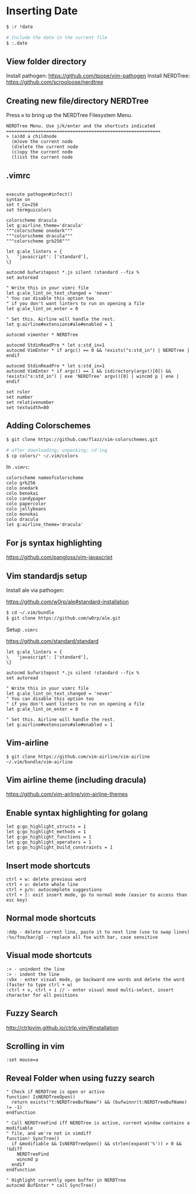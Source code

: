 # Inserting Date

```bash
$ :r !date

# Include the date in the current file
$ :.date
```


## View folder directory 

Install pathogen: https://github.com/tpope/vim-pathogen
Install NERDTree: https://github.com/scrooloose/nerdtree


## Creating new file/directory NERDTree

Press `m` to bring up the NERDTree Filesystem Menu. 
```
NERDTree Menu. Use j/k/enter and the shortcuts indicated
==========================================================
> (a)dd a childnode
  (m)ove the current node
  (d)elete the current node
  (c)opy the current node
  (l)ist the current node
```


## .vimrc

```

execute pathogen#infect()
syntax on
set t_Co=256
set termguicolors

colorscheme dracula
let g:airline_theme='dracula'
"""colorscheme onedark"""
"""colorscheme dracula"""
"""colorscheme grb256"""

let g:ale_linters = {
\   'javascript': ['standard'],
\}

autocmd bufwritepost *.js silent !standard --fix %
set autoread

" Write this in your vimrc file
let g:ale_lint_on_text_changed = 'never'
" You can disable this option too
" if you don't want linters to run on opening a file
let g:ale_lint_on_enter = 0

" Set this. Airline will handle the rest.
let g:airline#extensions#ale#enabled = 1

autocmd vimenter * NERDTree

autocmd StdinReadPre * let s:std_in=1
autocmd VimEnter * if argc() == 0 && !exists("s:std_in") | NERDTree | endif

autocmd StdinReadPre * let s:std_in=1
autocmd VimEnter * if argc() == 1 && isdirectory(argv()[0]) && !exists("s:std_in") | exe 'NERDTree' argv()[0] | wincmd p | ene | endif

set ruler
set number
set relativenumber
set textwidth=80
```


## Adding Colorschemes
```bash
$ git clone https://github.com/flazz/vim-colorschemes.git

# after downloading; unpacking; cd'ing
$ cp colors/* ~/.vim/colors
```
In `.vimrc`:
```
colorscheme nameofcolorscheme
colo grb256
colo onedark
colo benokai
colo candypaper
colo papercolor
colo jellybeans
colo monokai
colo dracula
let g:airline_theme='dracula'
```

## For js syntax highlighting
https://github.com/pangloss/vim-javascript


## Vim standardjs setup

Install ale via pathogen:

https://github.com/w0rp/ale#standard-installation

```bash
$ cd ~/.vim/bundle
$ git clone https://github.com/w0rp/ale.git
```

Setup `.vimrc`

https://github.com/standard/standard

```.vimrc
let g:ale_linters = {
\   'javascript': ['standard'],
\}

autocmd bufwritepost *.js silent !standard --fix %
set autoread

" Write this in your vimrc file
let g:ale_lint_on_text_changed = 'never'
" You can disable this option too
" if you don't want linters to run on opening a file
let g:ale_lint_on_enter = 0

" Set this. Airline will handle the rest.
let g:airline#extensions#ale#enabled = 1
```


## Vim-airline
```
$ git clone https://github.com/vim-airline/vim-airline ~/.vim/bundle/vim-airline
```

## Vim airline theme (including dracula)

https://github.com/vim-airline/vim-airline-themes


## Enable syntax highlighting for golang

```
let g:go_highlight_structs = 1
let g:go_highlight_methods = 1
let g:go_highlight_functions = 1
let g:go_highlight_operators = 1
let g:go_highlight_build_constraints = 1
```

## Insert mode shortcuts

```
ctrl + w: delete previous word
ctrl + u: delete whole line
ctrl + p/n: autocomplete suggestions
ctrl + [: exit insert mode, go to normal mode (easier to access than esc key)
```

## Normal mode shortcuts

```
:ddp - delete current line, paste it to next line (use to swap lines)
:%s/foo/bar/gI - replace all foo with bar, case sensitive
```

## Visual mode shortcuts

```
:< - unindent the line 
:> - indent the line
:vbx - enter visual mode, go backward one words and delete the word (faster to type ctrl + w)
:ctrl + v, ctrl + i // - enter visual mood multi-select, insert character for all positions
```

## Fuzzy Search

http://ctrlpvim.github.io/ctrlp.vim/#installation

## Scrolling in vim

```
:set mouse=a
```

## Reveal Folder when using fuzzy search

```.vimrc
" Check if NERDTree is open or active
function! IsNERDTreeOpen()        
  return exists("t:NERDTreeBufName") && (bufwinnr(t:NERDTreeBufName) != -1)
endfunction

" Call NERDTreeFind iff NERDTree is active, current window contains a modifiable
" file, and we're not in vimdiff
function! SyncTree()
  if &modifiable && IsNERDTreeOpen() && strlen(expand('%')) > 0 && !&diff
    NERDTreeFind
    wincmd p
  endif
endfunction

" Highlight currently open buffer in NERDTree
autocmd BufEnter * call SyncTree()
```
